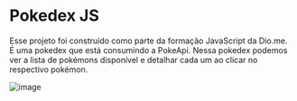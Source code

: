 # Pokedex JS
 Esse projeto foi construído como parte da formação JavaScript da Dio.me. É uma pokedex que está consumindo a PokeApi. Nessa pokedex podemos ver a lista de pokémons disponível e detalhar cada um ao clicar no respectivo pokémon.

![image](https://github.com/JhussyaraReis/pokedex/assets/147738753/cbbab14f-85f0-45a6-8ecb-76e219277451)
